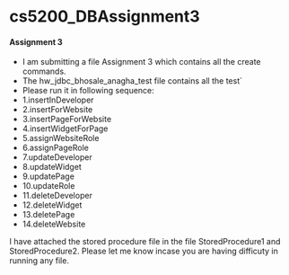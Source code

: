 # cs5200_DBAssignment3

#### Assignment 3
* I am submitting a file Assignment 3 which contains all the create commands.
* The hw_jdbc_bhosale_anagha_test file contains all the test`
* Please run it in following sequence:
* 1.insertInDeveloper
* 2.insertForWebsite
* 3.insertPageForWebsite
* 4.insertWidgetForPage
* 5.assignWebsiteRole
* 6.assignPageRole
* 7.updateDeveloper
* 8.updateWidget
* 9.updatePage
* 10.updateRole
* 11.deleteDeveloper
* 12.deleteWidget
* 13.deletePage
* 14.deleteWebsite

I have attached the stored procedure file in the file StoredProcedure1 and StoredProcedure2.
Please let me know incase you are having difficuty in running any file.
